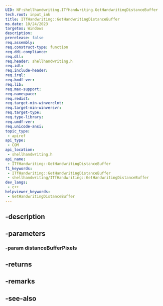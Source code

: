 ```yaml
---
UID: NF:shellhandwriting.ITfHandwriting.GetHandwritingDistanceBuffer
tech.root: input_ink
title: ITfHandwriting::GetHandwritingDistanceBuffer
ms.date: 10/24/2023
targetos: Windows
description: 
prerelease: false
req.assembly: 
req.construct-type: function
req.ddi-compliance: 
req.dll: 
req.header: shellhandwriting.h
req.idl: 
req.include-header: 
req.irql: 
req.kmdf-ver: 
req.lib: 
req.max-support: 
req.namespace: 
req.redist: 
req.target-min-winverclnt: 
req.target-min-winversvr: 
req.target-type: 
req.type-library: 
req.umdf-ver: 
req.unicode-ansi: 
topic_type:
 - apiref
api_type:
 - COM
api_location:
 - shellhandwriting.h
api_name:
 - ITfHandwriting::GetHandwritingDistanceBuffer
f1_keywords:
 - ITfHandwriting::GetHandwritingDistanceBuffer
 - shellhandwriting/ITfHandwriting::GetHandwritingDistanceBuffer
dev_langs:
 - c++
helpviewer_keywords:
 - GetHandwritingDistanceBuffer
---
```


## -description

## -parameters

### -param distanceBufferPixels

## -returns

## -remarks

## -see-also

